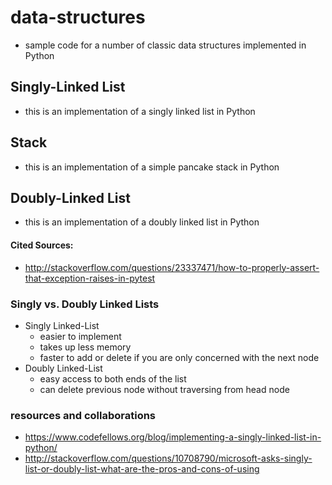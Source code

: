 # data-structures  
- sample code for a number of classic data structures implemented in Python  

## Singly-Linked List  
- this is an implementation of a singly linked list in Python

## Stack  
- this is an implementation of a simple pancake stack in Python  

## Doubly-Linked List  
- this is an implementation of a doubly linked list in Python  

#### Cited Sources:
  - http://stackoverflow.com/questions/23337471/how-to-properly-assert-that-exception-raises-in-pytest

### Singly vs. Doubly Linked Lists  
- Singly Linked-List  
  - easier to implement  
  - takes up less memory  
  - faster to add or delete if you are only concerned with the next node   
- Doubly Linked-List  
  - easy access to both ends of the list  
  - can delete previous node without traversing from head node


### resources and collaborations  
- https://www.codefellows.org/blog/implementing-a-singly-linked-list-in-python/  
- http://stackoverflow.com/questions/10708790/microsoft-asks-singly-list-or-doubly-list-what-are-the-pros-and-cons-of-using
